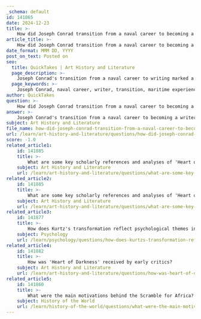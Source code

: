 ```yaml
---
_schema: default
id: 141865
date: 2024-12-23
title: >-
    How did Joseph Conrad transition from a naval career to becoming a writer?
article_title: >-
    How did Joseph Conrad transition from a naval career to becoming a writer?
date_format: MMM DD, YYYY
post_on_text: Posted on
seo:
  title: QuickTakes | Art History and Literature
  page_description: >-
    Joseph Conrad's transition from a naval career to writing marked a significant life change influenced by his maritime experiences and financial stability from an inheritance, leading to his successful literary career.
  page_keywords: >-
    Joseph Conrad, naval career, writer, transition, maritime experiences, literary work, Almayer's Folly, Lord Jim, Nostromo, The Secret Agent
author: QuickTakes
question: >-
    How did Joseph Conrad transition from a naval career to becoming a writer?
answer: >-
    Joseph Conrad's transition from a naval career to becoming a writer was a significant shift in his life, marked by both personal and professional changes. Born Józef Teodor Konrad Korzeniowski in 1857 in what is now Ukraine, Conrad left Poland at the age of 16 to pursue a career at sea. He joined the French merchant navy and later switched to the British merchant service, where he spent nearly two decades sailing various seas and oceans. His maritime experiences greatly influenced his literary work, providing rich material for his stories.\n\nIn 1894, after nearly two decades at sea, Conrad decided to leave the merchant navy to focus on writing. This decision was facilitated by an inheritance from his uncle, which provided him with the financial stability to pursue his new career. The following year, he published his first novel, "Almayer's Folly," marking the beginning of his literary journey. By 1894, he had fully transitioned from sailor to writer, marrying and settling on a farm in Kent, where he became a prolific author of significant works, including "Lord Jim" (1899), "Nostromo" (1904), and "The Secret Agent" (1907).\n\nConrad's transition was not without its challenges; he faced the difficulties of adapting to a new profession and the complexities of family life. However, his dedication to literature and his unique perspective as a former sailor allowed him to create some of the most enduring works in English literature, establishing him as one of the great novelists of the early 20th century.
subject: Art History and Literature
file_name: how-did-joseph-conrad-transition-from-a-naval-career-to-becoming-a-writer.md
url: /learn/art-history-and-literature/questions/how-did-joseph-conrad-transition-from-a-naval-career-to-becoming-a-writer
score: -1.0
related_article1:
    id: 141885
    title: >-
        What are some key scholarly references and analyses of 'Heart of Darkness'?
    subject: Art History and Literature
    url: /learn/art-history-and-literature/questions/what-are-some-key-scholarly-references-and-analyses-of-heart-of-darkness
related_article2:
    id: 141885
    title: >-
        What are some key scholarly references and analyses of 'Heart of Darkness'?
    subject: Art History and Literature
    url: /learn/art-history-and-literature/questions/what-are-some-key-scholarly-references-and-analyses-of-heart-of-darkness
related_article3:
    id: 141877
    title: >-
        How does Kurtz's transformation reflect psychological themes in the novel?
    subject: Psychology
    url: /learn/psychology/questions/how-does-kurtzs-transformation-reflect-psychological-themes-in-the-novel
related_article4:
    id: 141882
    title: >-
        How was 'Heart of Darkness' received by early critics?
    subject: Art History and Literature
    url: /learn/art-history-and-literature/questions/how-was-heart-of-darkness-received-by-early-critics
related_article5:
    id: 141860
    title: >-
        What were the main motivations behind the Scramble for Africa?
    subject: History of the World
    url: /learn/history-of-the-world/questions/what-were-the-main-motivations-behind-the-scramble-for-africa
---
```


&nbsp;